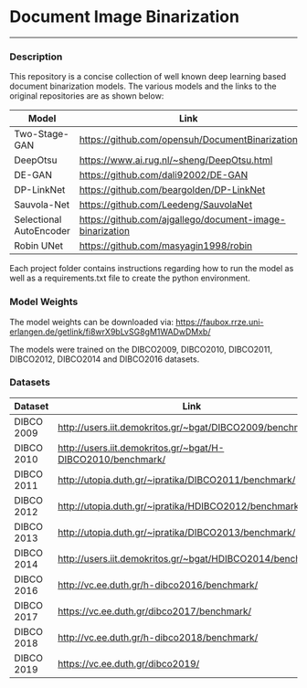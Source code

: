 # Document Image Binarization
---
### Description
This repository is a concise collection of well known deep learning based document binarization models. The various models and the links to the original repositories are as shown below:

| Model | Link |
| ------ | ------ |
| Two-Stage-GAN |https://github.com/opensuh/DocumentBinarization|
| DeepOtsu | https://www.ai.rug.nl/~sheng/DeepOtsu.html |
| DE-GAN | https://github.com/dali92002/DE-GAN |
| DP-LinkNet | https://github.com/beargolden/DP-LinkNet |
| Sauvola-Net | https://github.com/Leedeng/SauvolaNet |
| Selectional AutoEncoder | https://github.com/ajgallego/document-image-binarization |
| Robin UNet | https://github.com/masyagin1998/robin |

Each project folder contains instructions regarding how to run the model as well as a requirements.txt file to create the python environment. 

### Model Weights
The model weights can be downloaded via: https://faubox.rrze.uni-erlangen.de/getlink/fi8wrX9bLvSG8gM1WADwDMxb/

The models were trained on the DIBCO2009, DIBCO2010, DIBCO2011, DIBCO2012, DIBCO2014 and DIBCO2016 datasets.

### Datasets

| Dataset | Link |
| ------ | ------ |
| DIBCO 2009 | http://users.iit.demokritos.gr/~bgat/DIBCO2009/benchmark/   |
| DIBCO 2010 | http://users.iit.demokritos.gr/~bgat/H-DIBCO2010/benchmark/ |
| DIBCO 2011 | http://utopia.duth.gr/~ipratika/DIBCO2011/benchmark/        |
| DIBCO 2012 | http://utopia.duth.gr/~ipratika/HDIBCO2012/benchmark/       |
| DIBCO 2013 | http://utopia.duth.gr/~ipratika/DIBCO2013/benchmark/        |
| DIBCO 2014 | http://users.iit.demokritos.gr/~bgat/HDIBCO2014/benchmark/  |
| DIBCO 2016 | http://vc.ee.duth.gr/h-dibco2016/benchmark/                 |
| DIBCO 2017 | https://vc.ee.duth.gr/dibco2017/benchmark/                  |
| DIBCO 2018 | http://vc.ee.duth.gr/h-dibco2018/benchmark/                 |
| DIBCO 2019 | https://vc.ee.duth.gr/dibco2019/                            |

